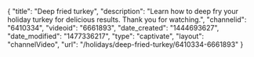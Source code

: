 {
    "title": "Deep fried turkey",
    "description": "Learn how to deep fry your holiday turkey for delicious results. Thank you for watching.",
    "channelid": "6410334",
    "videoid": "6661893",
    "date_created": "1444693627",
    "date_modified": "1477336217",
    "type": "captivate",
    "layout": "channelVideo",
    "url": "\/holidays\/deep-fried-turkey\/6410334-6661893"
}